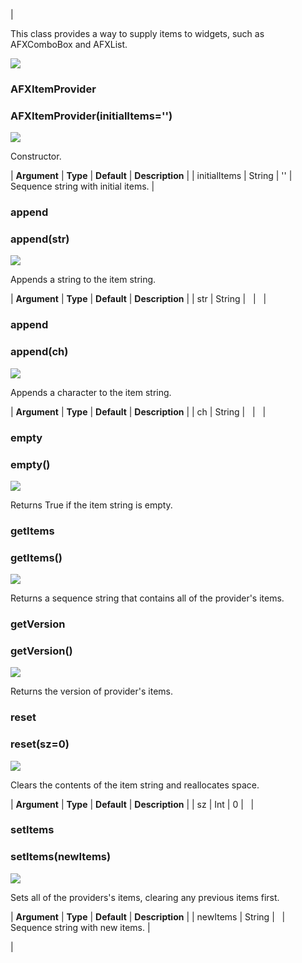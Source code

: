| 

This class provides a way to supply items to widgets, such as AFXComboBox and AFXList.

![](../SIMACAERefImages/gui-afxitemprovider.png)

### AFXItemProvider

###   

### AFXItemProvider(initialItems='')  
![](../IconsReference/butix_top_wline.png)

Constructor.

| **Argument** | **Type** | **Default** | **Description** |
| initialItems | String | '' | Sequence string with initial items. |

### append

###   

### append(str)  
![](../IconsReference/butix_top_wline.png)

Appends a string to the item string.

| **Argument** | **Type** | **Default** | **Description** |
| str | String |   |   |

### append

###   

### append(ch)  
![](../IconsReference/butix_top_wline.png)

Appends a character to the item string.

| **Argument** | **Type** | **Default** | **Description** |
| ch | String |   |   |

### empty

###   

### empty()  
![](../IconsReference/butix_top_wline.png)

Returns True if the item string is empty.

### getItems

###   

### getItems()  
![](../IconsReference/butix_top_wline.png)

Returns a sequence string that contains all of the provider's items.

### getVersion

###   

### getVersion()  
![](../IconsReference/butix_top_wline.png)

Returns the version of provider's items.

### reset

###   

### reset(sz=0)  
![](../IconsReference/butix_top_wline.png)

Clears the contents of the item string and reallocates space.

| **Argument** | **Type** | **Default** | **Description** |
| sz | Int | 0 |   |

### setItems

###   

### setItems(newItems)  
![](../IconsReference/butix_top_wline.png)

Sets all of the providers's items, clearing any previous items first.

| **Argument** | **Type** | **Default** | **Description** |
| newItems | String |   | Sequence string with new items. |



 |